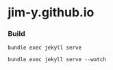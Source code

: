 jim-y.github.io
===============

### Build

`bundle exec jekyll serve`

`bundle exec jekyll serve --watch`